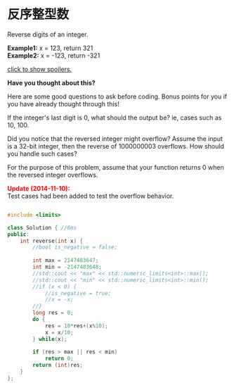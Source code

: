 # 反序整型数

Reverse digits of an integer.

**Example1:** x =  123, return  321  
**Example2:** x = -123, return -321

[click to show spoilers.](https://leetcode.com/problems/reverse-integer/#)

**Have you thought about this?**

Here are some good questions to ask before coding. Bonus points for you if you have already thought through this!

If the integer's last digit is 0, what should the output be? ie, cases such as 10, 100.

Did you notice that the reversed integer might overflow? Assume the input is a 32-bit integer, then the reverse of 1000000003 overflows. How should you handle such cases?

For the purpose of this problem, assume that your function returns 0 when the reversed integer overflows.

**<font color="red">Update (2014-11-10):</font>**  
Test cases had been added to test the overflow behavior.

```cpp

#include <limits>

class Solution { //6ms
public:
    int reverse(int x) {
        //bool is_negative = false;
        
        int max = 2147483647;
        int min = -2147483648;
        //std::cout << "max" << std::numeric_limits<int>::max();
        //std::cout << "min" << std::numeric_limits<int>::min();
        //if (x < 0) {
            //is_negative = true;
            //x = -x;
        //}
        long res = 0;
        do {
            res = 10*res+(x%10);
            x = x/10;
        } while(x);
        
        if (res > max || res < min)
            return 0;
        return (int)res;
    }
};
```